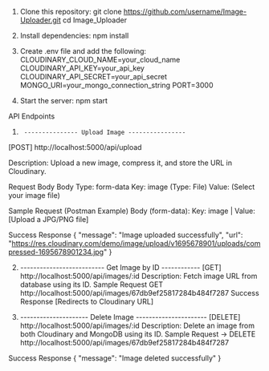 1. Clone this repository:
git clone https://github.com/username/Image-Uploader.git
cd Image_Uploader

3. Install dependencies:
npm install

4. Create .env file and add the following:
CLOUDINARY_CLOUD_NAME=your_cloud_name
CLOUDINARY_API_KEY=your_api_key
CLOUDINARY_API_SECRET=your_api_secret
MONGO_URI=your_mongo_connection_string
PORT=3000

5. Start the server:
npm start





API Endpoints

1.      --------------- Upload Image ----------------
[POST] http://localhost:5000/api/upload

Description: Upload a new image, compress it, and store the URL in Cloudinary.

Request Body
Body Type: form-data
Key: image (Type: File)
Value: (Select your image file)

Sample Request (Postman Example)
Body (form-data):
Key: image | Value: [Upload a JPG/PNG file]

Success Response
{
  "message": "Image uploaded successfully",
  "url": "https://res.cloudinary.com/demo/image/upload/v1695678901/uploads/compressed-1695678901234.jpg"
}

 2. -------------------------- Get Image by ID ------------
[GET] http://localhost:5000/api/images/:id
Description: Fetch image URL from database using its ID.
Sample Request
GET http://localhost:5000/api/images/67db9ef25817284b484f7287
Success Response
[Redirects to Cloudinary URL]

3. --------------------- Delete Image ----------------------
[DELETE] http://localhost:5000/api/images/:id
Description: Delete an image from both Cloudinary and MongoDB using its ID.
Sample Request ->
DELETE http://localhost:5000/api/images/67db9ef25817284b484f7287

 Success Response
 {
  "message": "Image deleted successfully"
}
